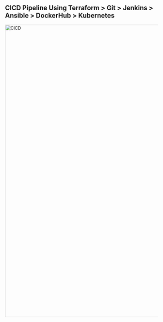 ## CICD Pipeline Using Terraform > Git > Jenkins > Ansible > DockerHub > Kubernetes


<img width="960" alt="CICD" src="https://github.com/Aprazor/Public-DevOps-Projects/assets/51818160/98a22650-9419-48f2-bb77-ab70e8caa47e">

